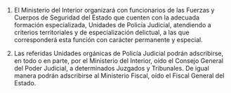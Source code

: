 1. El Ministerio del Interior organizará con funcionarios de las Fuerzas y Cuerpos de Seguridad del Estado que cuenten con la adecuada formación especializada, Unidades de Policía Judicial, atendiendo a criterios territoriales y de especialización delictual, a las que corresponderá esta función con carácter permanente y especial.

2. Las referidas Unidades orgánicas de Policía Judicial podrán adscribirse, en todo o en parte, por el Ministerio del Interior, oído el Consejo General del Poder Judicial, a determinados Juzgados y Tribunales. De igual manera podrán adscribirse al Ministerio Fiscal, oído el Fiscal General del Estado.